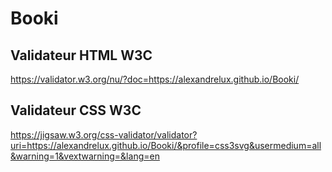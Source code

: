 # Booki

## Validateur HTML W3C

https://validator.w3.org/nu/?doc=https://alexandrelux.github.io/Booki/

## Validateur CSS W3C

https://jigsaw.w3.org/css-validator/validator?uri=https://alexandrelux.github.io/Booki/&profile=css3svg&usermedium=all&warning=1&vextwarning=&lang=en
